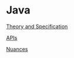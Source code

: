 # Java

[Theory and Specification](https://github.com/unboagable/engineering-roadmap/blob/master/Computer%20Science%20Review/Notes/Languages/Java/Theory%20and%20Specification/Theory%20and%20Specification.md)

[APIs](https://github.com/unboagable/engineering-roadmap/blob/master/Computer%20Science%20Review/Notes/Languages/Java/APIs/APIs.md)

[Nuances](https://github.com/unboagable/engineering-roadmap/blob/master/Computer%20Science%20Review/Notes/Languages/Java/Nuances/Nuances.md)
